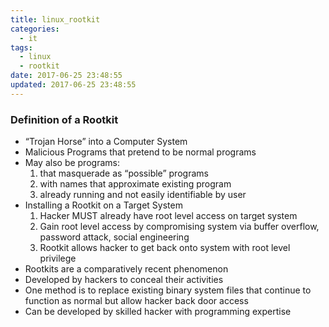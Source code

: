 ```yaml
---
title: linux_rootkit
categories:
  - it
tags:
  - linux
  - rootkit
date: 2017-06-25 23:48:55
updated: 2017-06-25 23:48:55
---
```


### Definition of a Rootkit
- “Trojan Horse” into a Computer System
- Malicious Programs that pretend to be normal programs
- May also be programs:
  1. that masquerade as “possible” programs
  2. with names that approximate existing program
  3. already running and not easily identifiable by user
- Installing a Rootkit on a Target System
  1. Hacker MUST already have root level access on target system
  2. Gain root level access by compromising system via buffer overflow, password attack, social engineering
  3. Rootkit allows hacker to get back onto system with root level privilege
- Rootkits are a comparatively recent phenomenon
- Developed by hackers to conceal their activities
- One method is to replace existing binary system files that continue to function as normal but allow hacker back door access
- Can be developed by skilled hacker with programming expertise

